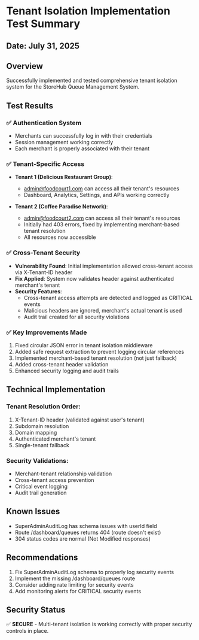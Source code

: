 # Tenant Isolation Implementation Test Summary

## Date: July 31, 2025

## Overview
Successfully implemented and tested comprehensive tenant isolation system for the StoreHub Queue Management System.

## Test Results

### ✅ Authentication System
- Merchants can successfully log in with their credentials
- Session management working correctly
- Each merchant is properly associated with their tenant

### ✅ Tenant-Specific Access
- **Tenant 1 (Delicious Restaurant Group)**: 
  - admin@foodcourt1.com can access all their tenant's resources
  - Dashboard, Analytics, Settings, and APIs working correctly
  
- **Tenant 2 (Coffee Paradise Network)**:
  - admin@foodcourt2.com can access all their tenant's resources
  - Initially had 403 errors, fixed by implementing merchant-based tenant resolution
  - All resources now accessible

### ✅ Cross-Tenant Security
- **Vulnerability Found**: Initial implementation allowed cross-tenant access via X-Tenant-ID header
- **Fix Applied**: System now validates header against authenticated merchant's tenant
- **Security Features**:
  - Cross-tenant access attempts are detected and logged as CRITICAL events
  - Malicious headers are ignored, merchant's actual tenant is used
  - Audit trail created for all security violations

### ✅ Key Improvements Made
1. Fixed circular JSON error in tenant isolation middleware
2. Added safe request extraction to prevent logging circular references
3. Implemented merchant-based tenant resolution (not just fallback)
4. Added cross-tenant header validation
5. Enhanced security logging and audit trails

## Technical Implementation

### Tenant Resolution Order:
1. X-Tenant-ID header (validated against user's tenant)
2. Subdomain resolution
3. Domain mapping
4. Authenticated merchant's tenant
5. Single-tenant fallback

### Security Validations:
- Merchant-tenant relationship validation
- Cross-tenant access prevention
- Critical event logging
- Audit trail generation

## Known Issues
- SuperAdminAuditLog has schema issues with userId field
- Route /dashboard/queues returns 404 (route doesn't exist)
- 304 status codes are normal (Not Modified responses)

## Recommendations
1. Fix SuperAdminAuditLog schema to properly log security events
2. Implement the missing /dashboard/queues route
3. Consider adding rate limiting for security events
4. Add monitoring alerts for CRITICAL security events

## Security Status
✅ **SECURE** - Multi-tenant isolation is working correctly with proper security controls in place.